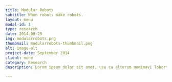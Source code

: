 ```yaml
---
title: Modular Robots
subtitle: When robots make robots.
layout: menu
modal-id: 1
type: research
date: 2014-09-29
img: modularrobots.png
thumbnail: modularrobots-thumbnail.png
alt: image-alt
project-date: September 2014
client: none
category: Research
description: Lorem ipsum dolor sit amet, usu cu alterum nominavi lobortis. At duo novum diceret. Tantas apeirian vix et, usu sanctus postulant inciderint ut, populo diceret necessitatibus in vim. Cu eum dicam feugiat noluisse.

---
```

